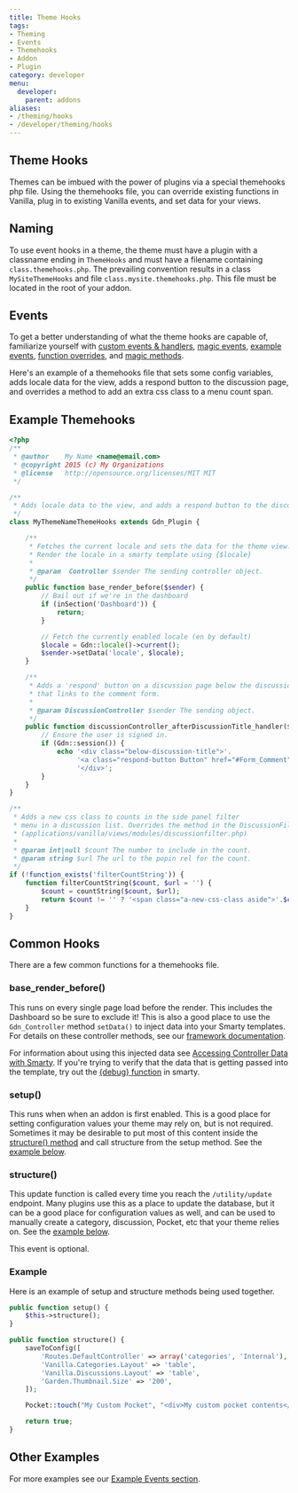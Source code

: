 ```yaml
---
title: Theme Hooks
tags:
- Theming
- Events
- Themehooks
- Addon
- Plugin
category: developer
menu:
  developer:
    parent: addons
aliases:
- /theming/hooks
- /developer/theming/hooks
---
```

## Theme Hooks

Themes can be imbued with the power of plugins via a special themehooks php file. Using the themehooks file, you can override existing functions in Vanilla, plug in to existing Vanilla events, and set data for your views.

## Naming

To use event hooks in a theme, the theme must have a plugin with a classname ending in `ThemeHooks` and must have a filename containing `class.themehooks.php`. The prevailing convention results in a class `MySiteThemeHooks` and file `class.mysite.themehooks.php`. This file must be located in the root of your addon.

## Events

To get a better understanding of what the theme hooks are capable of, familiarize yourself with [custom events & handlers](/developer/addons/events-and-handlers), [magic events](/developer/addons/events-and-handlers/#magic-events), [example events](/developer/addons/events-and-handlers/#example-events), [function overrides](/developer/addons/function-overrides), and [magic methods](/developer/addons/events-and-handlers/#magic-methods).

Here's an example of a themehooks file that sets some config variables, adds locale data for the view, adds a respond button to the discussion page, and overrides a method to add an extra css class to a menu count span.

## Example Themehooks

```php
<?php
/**
 * @author    My Name <name@email.com>
 * @copyright 2015 (c) My Organizations
 * @license   http://opensource.org/licenses/MIT MIT
 */

/**
 * Adds locale data to the view, and adds a respond button to the discussion page.
 */
class MyThemeNameThemeHooks extends Gdn_Plugin {

    /**
     * Fetches the current locale and sets the data for the theme view.
     * Render the locale in a smarty template using {$locale}
     *
     * @param  Controller $sender The sending controller object.
     */
    public function base_render_before($sender) {
        // Bail out if we're in the dashboard
        if (inSection('Dashboard')) {
            return;
        }

        // Fetch the currently enabled locale (en by default)
        $locale = Gdn::locale()->current();
        $sender->setData('locale', $locale);
    }

    /**
     * Adds a 'respond' button on a discussion page below the discussion title
     * that links to the comment form.
     *
     * @param DiscussionController $sender The sending object.
     */
    public function discussionController_afterDiscussionTitle_handler($sender) {
        // Ensure the user is signed in.
        if (Gdn::session()) {
            echo '<div class="below-discussion-title">'.
                 '<a class="respond-button Button" href="#Form_Comment">Respond</a>'.
                 '</div>';
        }
    }
}

/**
 * Adds a new css class to counts in the side panel filter
 * menu in a discussion list. Overrides the method in the DiscussionFilterModule
 * (applications/vanilla/views/modules/discussionfilter.php)
 *
 * @param int|null $count The number to include in the count.
 * @param string $url The url to the popin rel for the count.
 */
if (!function_exists('filterCountString')) {
    function filterCountString($count, $url = '') {
        $count = countString($count, $url);
        return $count != '' ? '<span class="a-new-css-class aside">'.$count.'</span>' : '';
    }
}
```


## Common Hooks

There are a few common functions for a themehooks file.

### base_render_before()

This runs on every single page load before the render. This includes the Dashboard so be sure to exclude it! This is also a good place to use the `Gdn_Controller` method `setData()` to inject data into your Smarty templates. For details on these controller methods, see our [framework documentation](/developer/framework/controllers/#setdata-and-data).

For information about using this injected data see [Accessing Controller Data with Smarty](/developer/smarty/#accessing-controller-data-with-smarty). If you're trying to verify that the data that is getting passed into the template, try out the [{debug} function](/developer/smarty/functions/#function-debug) in smarty.

### setup()

This runs when when an addon is first enabled. This is a good place for setting configuration values your theme may rely on, but is not required. Sometimes it may be desirable to put most of this content inside the [structure() method](#structure) and call structure from the setup method. See the [example below](#example).

### structure()

This update function is called every time you reach the `/utility/update` endpoint. Many plugins use this as a place to update the database, but it can be a good place for configuration values as well, and can be used to manually create a category, discussion, Pocket, etc that your theme relies on. See the [example below](#example).

This event is optional.

### Example

Here is an example of setup and structure methods being used together.
```php
public function setup() {
    $this->structure();
}

public function structure() {
    saveToConfig([
        'Routes.DefaultController' => array('categories', 'Internal'),
        'Vanilla.Categories.Layout' => 'table',
        'Vanilla.Discussions.Layout' => 'table',
        'Garden.Thumbnail.Size' => '200',
    ]);

    Pocket::touch("My Custom Pocket", "<div>My custom pocket contents</div>");

    return true;
}
```

## Other Examples

For more examples see our [Example Events section](/developer/addons/events-and-handlers/#example-events).
